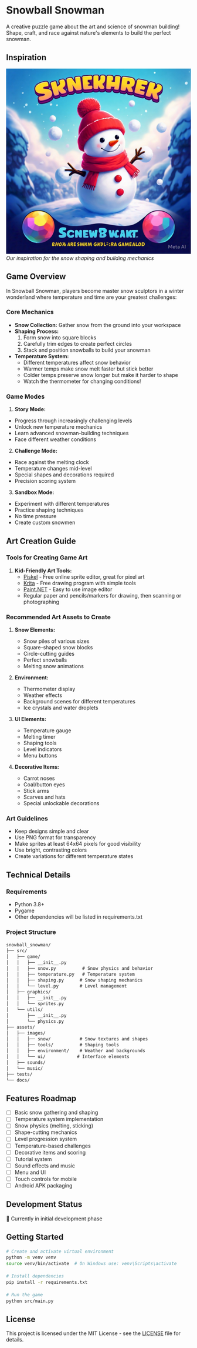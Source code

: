 # Snowball Snowman

A creative puzzle game about the art and science of snowman building! Shape, craft, and race against nature's elements to build the perfect snowman.

## Inspiration
![Snowman Building Inspiration](docs/inspiration/cover_art_example.jpg)
*Our inspiration for the snow shaping and building mechanics*

## Game Overview

In Snowball Snowman, players become master snow sculptors in a winter wonderland where temperature and time are your greatest challenges:

### Core Mechanics
- **Snow Collection:** Gather snow from the ground into your workspace
- **Shaping Process:**
  1. Form snow into square blocks
  2. Carefully trim edges to create perfect circles
  3. Stack and position snowballs to build your snowman
- **Temperature System:**
  - Different temperatures affect snow behavior
  - Warmer temps make snow melt faster but stick better
  - Colder temps preserve snow longer but make it harder to shape
  - Watch the thermometer for changing conditions!

### Game Modes
1. **Story Mode:**
  - Progress through increasingly challenging levels
  - Unlock new temperature mechanics
  - Learn advanced snowman-building techniques
  - Face different weather conditions

2. **Challenge Mode:**
  - Race against the melting clock
  - Temperature changes mid-level
  - Special shapes and decorations required
  - Precision scoring system

3. **Sandbox Mode:**
  - Experiment with different temperatures
  - Practice shaping techniques
  - No time pressure
  - Create custom snowmen

## Art Creation Guide

### Tools for Creating Game Art
1. **Kid-Friendly Art Tools:**
   - [Piskel](https://www.piskelapp.com/) - Free online sprite editor, great for pixel art
   - [Krita](https://krita.org/) - Free drawing program with simple tools
   - [Paint.NET](https://www.getpaint.net/) - Easy to use image editor
   - Regular paper and pencils/markers for drawing, then scanning or photographing

### Recommended Art Assets to Create
1. **Snow Elements:**
   - Snow piles of various sizes
   - Square-shaped snow blocks
   - Circle-cutting guides
   - Perfect snowballs
   - Melting snow animations

2. **Environment:**
   - Thermometer display
   - Weather effects
   - Background scenes for different temperatures
   - Ice crystals and water droplets

3. **UI Elements:**
   - Temperature gauge
   - Melting timer
   - Shaping tools
   - Level indicators
   - Menu buttons

4. **Decorative Items:**
   - Carrot noses
   - Coal/button eyes
   - Stick arms
   - Scarves and hats
   - Special unlockable decorations

### Art Guidelines
- Keep designs simple and clear
- Use PNG format for transparency
- Make sprites at least 64x64 pixels for good visibility
- Use bright, contrasting colors
- Create variations for different temperature states

## Technical Details

### Requirements
- Python 3.8+
- Pygame
- Other dependencies will be listed in requirements.txt

### Project Structure
```
snowball_snowman/
├── src/
│   ├── game/
│   │   ├── __init__.py
│   │   ├── snow.py          # Snow physics and behavior
│   │   ├── temperature.py   # Temperature system
│   │   ├── shaping.py      # Snow shaping mechanics
│   │   └── level.py        # Level management
│   ├── graphics/
│   │   ├── __init__.py
│   │   └── sprites.py
│   └── utils/
│       ├── __init__.py
│       └── physics.py
├── assets/
│   ├── images/
│   │   ├── snow/           # Snow textures and shapes
│   │   ├── tools/          # Shaping tools
│   │   ├── environment/    # Weather and backgrounds
│   │   └── ui/            # Interface elements
│   ├── sounds/
│   └── music/
├── tests/
└── docs/
```

## Features Roadmap

- [ ] Basic snow gathering and shaping
- [ ] Temperature system implementation
- [ ] Snow physics (melting, sticking)
- [ ] Shape-cutting mechanics
- [ ] Level progression system
- [ ] Temperature-based challenges
- [ ] Decorative items and scoring
- [ ] Tutorial system
- [ ] Sound effects and music
- [ ] Menu and UI
- [ ] Touch controls for mobile
- [ ] Android APK packaging

## Development Status

🚧 Currently in initial development phase

## Getting Started

```bash
# Create and activate virtual environment
python -m venv venv
source venv/bin/activate  # On Windows use: venv\Scripts\activate

# Install dependencies
pip install -r requirements.txt

# Run the game
python src/main.py
```

## License

This project is licensed under the MIT License - see the [LICENSE](LICENSE) file for details. 
